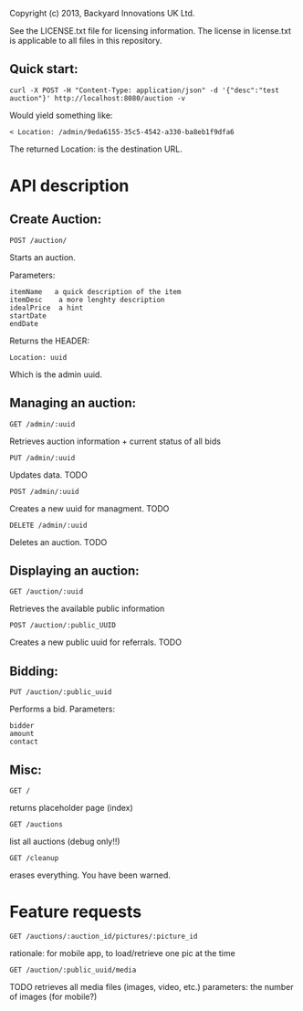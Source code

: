 Copyright (c) 2013,  Backyard Innovations UK Ltd.

See the LICENSE.txt file for licensing information.
The license in license.txt is applicable to all files in this
repository.

Quick start:
------------
    curl -X POST -H "Content-Type: application/json" -d '{"desc":"test auction"}' http://localhost:8080/auction -v

Would yield something like:

    < Location: /admin/9eda6155-35c5-4542-a330-ba8eb1f9dfa6

The returned Location: is the destination URL.

API description
===============

Create Auction:
---------------

    POST /auction/

Starts an auction. 

Parameters: 

    itemName   a quick description of the item
    itemDesc    a more lenghty description
    idealPrice  a hint
    startDate   
    endDate

Returns the HEADER:

    Location: uuid

Which is the admin uuid. 

Managing an auction:
--------------------

    GET /admin/:uuid

Retrieves auction information + current status of all bids

    PUT /admin/:uuid
    
Updates data. TODO

    POST /admin/:uuid 

Creates a new uuid for managment. TODO

    DELETE /admin/:uuid

Deletes an auction. TODO

Displaying an auction:
----------------------

    GET /auction/:uuid
    
Retrieves the available public information

    POST /auction/:public_UUID

Creates a new public uuid for referrals. TODO

Bidding:
--------

    PUT /auction/:public_uuid

Performs a bid.  Parameters: 

    bidder
    amount
    contact


Misc:
-----

    GET /

returns placeholder page (index)

    GET /auctions

list all auctions (debug only!!)

    GET /cleanup

erases everything. You have been warned.


Feature requests
================

    GET /auctions/:auction_id/pictures/:picture_id
rationale: for mobile app, to load/retrieve one pic at the time

    GET /auction/:public_uuid/media 

TODO
retrieves all media files (images, video, etc.)
parameters: the number of images (for mobile?)
